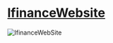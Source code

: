# [lfinanceWebsite](https://sabuhi0.github.io/lfinanceWebsite/)
![IfinanceWebSite](https://user-images.githubusercontent.com/62444892/151712280-3969c506-d744-4dd5-b994-0f8c65eb6436.png)
